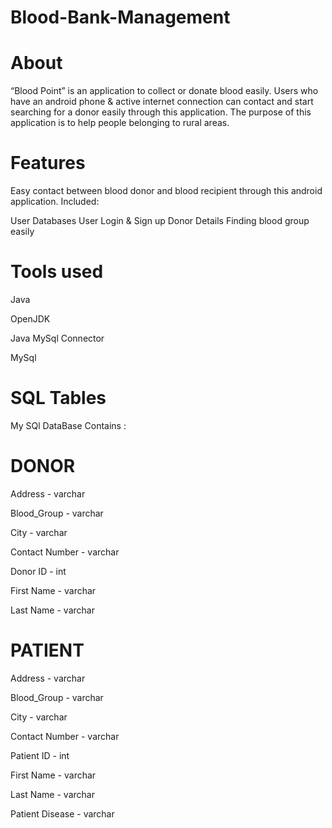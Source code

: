 # Blood-Bank-Management

# About

“Blood Point” is an  application to collect or donate blood easily. Users who have an android phone & active internet connection can contact and start searching for a donor easily through this application. The purpose of this application is to help people belonging to rural areas.

# Features

Easy contact between blood donor and blood recipient through this android application.
Included:

User Databases
User Login & Sign up
Donor Details
Finding blood group easily

# Tools used

Java 

OpenJDK

Java MySql Connector

MySql

# SQL Tables

My SQl DataBase Contains :
# DONOR

Address - varchar

Blood_Group - varchar 

City - varchar 

Contact Number - varchar 

Donor ID - int

First Name - varchar 

Last Name - varchar 

# PATIENT

Address - varchar

Blood_Group - varchar 

City - varchar 

Contact Number - varchar 

Patient ID - int 

First Name - varchar 

Last Name - varchar 

Patient Disease - varchar
